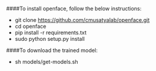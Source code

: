 ####To install openface, follow the below instructions:

- git clone https://github.com/cmusatyalab/openface.git
- cd openface
- pip install -r requirements.txt
- sudo python setup.py install

####To download the trained model:

- sh models/get-models.sh
